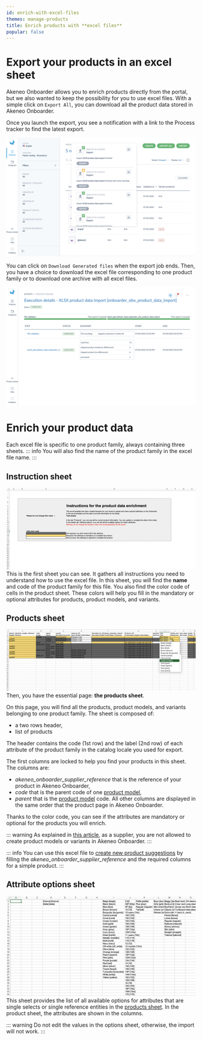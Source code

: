 ```yaml
---
id: enrich-with-excel-files
themes: manage-products
title: Enrich products with **excel files**
popular: false
---
```


# Export your products in an excel sheet
Akeneo Onboarder allows you to enrich products directly from the portal, but we also wanted to keep the possibility for you to use excel files.
With a simple click on `Export All`, you can download all the product data stored in Akeneo Onboarder.

Once you launch the export, you see a notification with a link to the Process tracker to find the latest export.

![notification](../img/SUPPLIER_notification-export.png)

You can click on `Download Generated files` when the export job ends.
Then, you have a choice to download the excel file corresponding to one product family or to download one archive with all excel files.

![process tracker](../img/SUPPLIER_process-tracker.png)

# Enrich your product data
Each excel file is specific to one product family, always containing three sheets.
::: info
You will also find the name of the product family in the excel file name.
:::

## Instruction sheet
![Instruction sheet](../img/SUPPLIER_excel_instructions-sheet.png)
This is the first sheet you can see. It gathers all instructions you need to understand how to use the excel file.
In this sheet, you will find the **name** and code of the product family for this file.
You also find the color code of cells in the product sheet. These colors will help you fill in the mandatory or optional attributes for products, product models, and variants.

## Products sheet
![Products sheet](../img/SUPPLIER_excel_products-sheet.png)
Then, you have the essential page: **the products sheet**.

On this page, you will find all the products, product models, and variants belonging to one product family.
The sheet is composed of:
* a two rows header,
* list of products

The header contains the code (1st row) and the label (2nd row) of each attribute of the product family in the catalog locale you used for export.

The first columns are locked to help you find your products in this sheet.
The columns are:
* _akeneo_onboarder_supplier_reference_ that is the reference of your product in Akeneo Onboarder,
* _code_ that is the parent code of one [product model](https://help.akeneo.com/pim/serenity/articles/what-about-products-variants.html),
* _parent_ that is the [product model](https://help.akeneo.com/pim/serenity/articles/what-about-products-variants.html) code.
All other columns are displayed in the same order that the product page in Akeneo Onboarder.

Thanks to the color code, you can see if the attributes are mandatory or optional for the products you will enrich.

::: warning
As explained in [this article](/onboarder/articles/suggest-new-products.html), as a supplier, you are not allowed to create product models or variants in Akeneo Onboarder.
:::

::: info
You can use this excel file to [create new product suggestions](/onboarder/articles/suggest-new-products.html) by filling the _akeneo_onboarder_supplier_reference_ and the required columns for a simple product.
:::

## Attribute options sheet
![Attribute options sheet](../img/SUPPLIER_excel_attribute-options-sheet.png)
This sheet provides the list of all available options for attributes that are single selects or single reference entities in the [products sheet](#products-sheet). In the product sheet, the attributes are shown in the columns.

::: warning
Do not edit the values in the options sheet, otherwise, the import will not work.
:::


<!--
# Upload the new product data
![Upload excel file](../img/SUPPLIER_upload-excel.png)
You must import the same file to update your products with the new values in the excel file. That's it.
In the Process tracker, when the upload is finished, you can see the number of updated products and skipped ones. You will also see details on any errors.
-->

